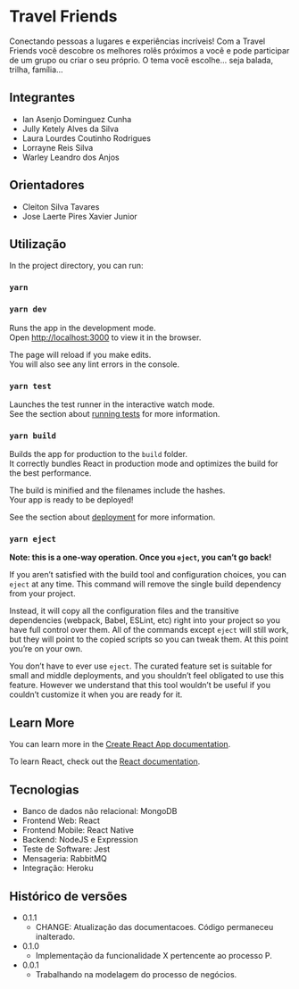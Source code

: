# Travel Friends

Conectando pessoas a lugares e experiências incríveis! Com a Travel Friends você descobre os melhores rolês próximos a você e pode participar de um grupo ou criar o seu próprio. O tema você escolhe... seja balada, trilha, família...

## Integrantes

* Ian Asenjo Dominguez Cunha
* Jully Ketely Alves da Silva
* Laura Lourdes Coutinho Rodrigues
* Lorrayne Reis Silva
* Warley Leandro dos Anjos

## Orientadores

* Cleiton Silva Tavares
* Jose Laerte Pires Xavier Junior

## Utilização

In the project directory, you can run:

### `yarn`

### `yarn dev`

Runs the app in the development mode.\
Open [http://localhost:3000](http://localhost:3000) to view it in the browser.


The page will reload if you make edits.\
You will also see any lint errors in the console.

### `yarn test`

Launches the test runner in the interactive watch mode.\
See the section about [running tests](https://facebook.github.io/create-react-app/docs/running-tests) for more information.

### `yarn build`

Builds the app for production to the `build` folder.\
It correctly bundles React in production mode and optimizes the build for the best performance.

The build is minified and the filenames include the hashes.\
Your app is ready to be deployed!

See the section about [deployment](https://facebook.github.io/create-react-app/docs/deployment) for more information.

### `yarn eject`

**Note: this is a one-way operation. Once you `eject`, you can’t go back!**

If you aren’t satisfied with the build tool and configuration choices, you can `eject` at any time. This command will remove the single build dependency from your project.

Instead, it will copy all the configuration files and the transitive dependencies (webpack, Babel, ESLint, etc) right into your project so you have full control over them. All of the commands except `eject` will still work, but they will point to the copied scripts so you can tweak them. At this point you’re on your own.

You don’t have to ever use `eject`. The curated feature set is suitable for small and middle deployments, and you shouldn’t feel obligated to use this feature. However we understand that this tool wouldn’t be useful if you couldn’t customize it when you are ready for it.

## Learn More

You can learn more in the [Create React App documentation](https://facebook.github.io/create-react-app/docs/getting-started).

To learn React, check out the [React documentation](https://reactjs.org/).


## Tecnologias

- Banco de dados não relacional: MongoDB
- Frontend Web: React
- Frontend Mobile: React Native
- Backend: NodeJS e Expression
- Teste de Software: Jest
- Mensageria: RabbitMQ
- Integração: Heroku


## Histórico de versões

* 0.1.1
    * CHANGE: Atualização das documentacoes. Código permaneceu inalterado.
* 0.1.0
    * Implementação da funcionalidade X pertencente ao processo P.
* 0.0.1
    * Trabalhando na modelagem do processo de negócios.

